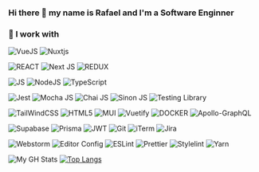 ### Hi there 👋 my name is Rafael and I'm a Software Enginner

### 🔭 I work with

![VueJS](https://img.shields.io/badge/Vue.js-35495E?style=for-the-badge&logo=vue.js&logoColor=4FC08D)
![Nuxtjs](https://img.shields.io/badge/Nuxt-002E3B?style=for-the-badge&logo=nuxtdotjs&logoColor=#00DC82)

![REACT](https://img.shields.io/badge/REACT-REACT?logo=react&style=for-the-badge&color=61DAFB&logoColor=white)
![Next JS](https://img.shields.io/badge/nextjs-%23000000.svg?&style=for-the-badge&logo=next.js&logoColor=white)
![REDUX](https://img.shields.io/badge/REDUX-REDUX?logo=redux&style=for-the-badge&color=764ABC)

![JS](https://img.shields.io/badge/javascript-javascript?logo=javascript&style=for-the-badge&color=F7DF1E&logoColor=black)
![NodeJS](https://img.shields.io/badge/node.js-%2343853D.svg?&style=for-the-badge&logo=node.js&logoColor=white)
![TypeScript](https://img.shields.io/badge/TypeScript-007ACC?style=for-the-badge&logo=typescript&logoColor=white)

![Jest](https://img.shields.io/badge/Jest-323330?style=for-the-badge&logo=Jest&logoColor=white)
![Mocha JS](https://img.shields.io/badge/mocha.js-323330?style=for-the-badge&logo=mocha&logoColor=Brown)
![Chai JS](https://img.shields.io/badge/chai.js-323330?style=for-the-badge&logo=chai&logoColor=red)
![Sinon JS](https://img.shields.io/badge/sinon.js-323330?style=for-the-badge&logo=sinon)
![Testing Library](https://img.shields.io/badge/testing%20library-323330?style=for-the-badge&logo=testing-library&logoColor=red)

![TailWindCSS](https://img.shields.io/badge/Tailwind_CSS-38B2AC?style=for-the-badge&logo=tailwind-css&logoColor=white)
![HTML5](https://img.shields.io/badge/HTML5-E34F26?style=for-the-badge&logo=html5&logoColor=white)
![MUI](https://img.shields.io/badge/MUI-%230081CB.svg?style=for-the-badge&logo=mui&logoColor=white)
![Vuetify](https://img.shields.io/badge/Vuetify-1867C0?style=for-the-badge&logo=vuetify&logoColor=AEDDFF)
![DOCKER](https://img.shields.io/badge/DOCKER-DOCKER?logo=docker&style=for-the-badge&color=2496ED&logoColor=white)
![Apollo-GraphQL](https://img.shields.io/badge/-ApolloGraphQL-311C87?style=for-the-badge&logo=apollo-graphql)

![Supabase](https://img.shields.io/badge/Supabase-181818?style=for-the-badge&logo=supabase&logoColor=white)
![Prisma](https://img.shields.io/badge/Prisma-3982CE?style=for-the-badge&logo=Prisma&logoColor=white)
![JWT](https://img.shields.io/badge/json%20web%20tokens-323330?style=for-the-badge&logo=json-web-tokens&logoColor=pink)
![Git](https://img.shields.io/badge/GIT-E44C30?style=for-the-badge&logo=git&logoColor=white)
![iTerm](https://img.shields.io/badge/iTerm2-000000?style=for-the-badge&logo=iterm2&logoColor=white)
![Jira](https://img.shields.io/badge/Jira-0052CC?style=for-the-badge&logo=Jira&logoColor=white)

![Webstorm](https://img.shields.io/badge/WebStorm-000000?style=for-the-badge&logo=WebStorm&logoColor=white)
![Editor Config](https://img.shields.io/badge/Editor%20Config-E0EFEF?style=for-the-badge&logo=editorconfig&logoColor=000)
![ESLint](https://img.shields.io/badge/eslint-3A33D1?style=for-the-badge&logo=eslint&logoColor=white)
![Prettier](https://img.shields.io/badge/prettier-1A2C34?style=for-the-badge&logo=prettier&logoColor=F7BA3E)
![Stylelint](https://img.shields.io/badge/stylelint-000?style=for-the-badge&logo=stylelint&logoColor=white)
![Yarn](https://img.shields.io/badge/yarn-%232C8EBB.svg?style=for-the-badge&logo=yarn&logoColor=white)

![My GH Stats](https://github-readme-stats.vercel.app/api?username=rjdmacedo&theme=cobalt&show_icons=true&count_private=true&include_all_commits=true)
[![Top Langs](https://github-readme-stats.vercel.app/api/top-langs/?username=rjdmacedo&theme=cobalt&hide=css,html&count_private=true&layout=compact)](https://github.com/rubenmateus/github-readme-stats)

<!--
**rjdmacedo/rjdmacedo** is a ✨ _special_ ✨ repository because its `README.md` (this file) appears on your GitHub profile.

Here are some ideas to get you started:

- 🔭 I’m currently working on ...
- 🌱 I’m currently learning ...
- 👯 I’m looking to collaborate on ...
- 🤔 I’m looking for help with ...
- 💬 Ask me about ...
- 📫 How to reach me: ...
- 😄 Pronouns: ...
- ⚡ Fun fact: ...
-->
